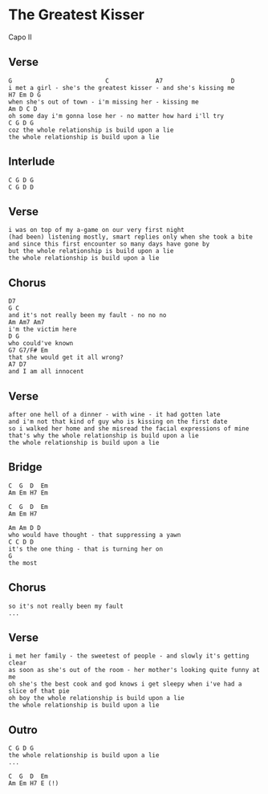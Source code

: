 # The Greatest Kisser

Capo II

## Verse

	G                          C             A7                   D
	i met a girl - she's the greatest kisser - and she's kissing me
	H7 Em D G
	when she's out of town - i'm missing her - kissing me
	Am D C D
	oh some day i'm gonna lose her - no matter how hard i'll try
	C G D G
	coz the whole relationship is build upon a lie
	the whole relationship is build upon a lie

## Interlude

	C G D G
	C G D D

## Verse

	i was on top of my a-game on our very first night
	(had been) listening mostly, smart replies only when she took a bite
	and since this first encounter so many days have gone by
	but the whole relationship is build upon a lie
	the whole relationship is build upon a lie

## Chorus

	D7
	G C
	and it's not really been my fault - no no no
	Am Am7 Am7
	i'm the victim here
	D G
	who could've known
	G7 G7/F# Em
	that she would get it all wrong?
	A7 D7
	and I am all innocent

## Verse

	after one hell of a dinner - with wine - it had gotten late
	and i'm not that kind of guy who is kissing on the first date
	so i walked her home and she misread the facial expressions of mine
	that's why the whole relationship is build upon a lie
	the whole relationship is build upon a lie

## Bridge

	C  G  D  Em
	Am Em H7 Em

	C  G  D  Em
	Am Em H7

	Am Am D D
	who would have thought - that suppressing a yawn
	C C D D
	it's the one thing - that is turning her on
	G
	the most

## Chorus
	so it's not really been my fault
	...

## Verse

	i met her family - the sweetest of people - and slowly it's getting clear
	as soon as she's out of the room - her mother's looking quite funny at me
	oh she's the best cook and god knows i get sleepy when i've had a slice of that pie
	oh boy the whole relationship is build upon a lie
	the whole relationship is build upon a lie

## Outro

	C G D G
 	the whole relationship is build upon a lie
	...

	C  G  D  Em
	Am Em H7 E (!)
